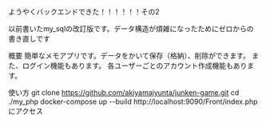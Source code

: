 ようやくバックエンドできた！！！！！！その2


以前書いたmy_sqlの改訂版です。データ構造が煩雑になったためにゼロからの書き直しです

概要
簡単なメモアプリです。データをかいて保存（格納）、削除ができます。 また、ログイン機能もあります。
各ユーザーごとのアカウント作成機能もあります。

使い方
git clone https://github.com/akiyamajyunta/junken-game.git
cd ./my_php
docker-compose up --build
http://localhost:9090/Front/index.php にアクセス